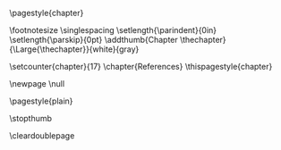 \pagestyle{chapter}

\footnotesize
\singlespacing
\setlength{\parindent}{0in}
\setlength{\parskip}{0pt}
\addthumb{Chapter \thechapter}{\Large{\thechapter}}{white}{gray}

<!--
Do not edit this page.

References are automatically generated from the BibTex file (References.bib)

...which you should create using your reference manager.
-->
\setcounter{chapter}{17}
\chapter{References}
\thispagestyle{chapter}

<!-- close the last page of this section as required for removing the thumb index on next "part page" -->
\newpage
\null
<!-- don't show page nrs on cleardouble page -->
\pagestyle{plain}
<!-- stop the thumbmarking scheme (partwise) and start it (chapterwise) in the next chapter -->
\stopthumb
<!-- clear double page so that the chapters start nicely on a new right page -->
\cleardoublepage
